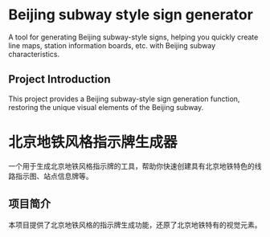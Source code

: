 # Beijing subway style sign generator
A tool for generating Beijing subway-style signs, helping you quickly create line maps, station information boards, etc. with Beijing subway characteristics.
## Project Introduction
This project provides a Beijing subway-style sign generation function, restoring the unique visual elements of the Beijing subway.

# 北京地铁风格指示牌生成器
一个用于生成北京地铁风格指示牌的工具，帮助你快速创建具有北京地铁特色的线路指示图、站点信息牌等。
## 项目简介
本项目提供了北京地铁风格的指示牌生成功能，还原了北京地铁特有的视觉元素。
